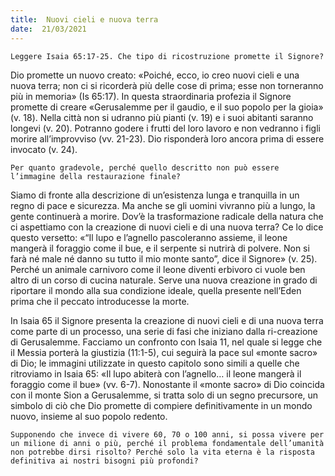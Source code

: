 ```yaml
---
title:  Nuovi cieli e nuova terra
date:  21/03/2021
---
```


`Leggere Isaia 65:17-25. Che tipo di ricostruzione promette il Signore?`

Dio promette un nuovo creato: «Poiché, ecco, io creo nuovi cieli e una nuova terra; non ci si ricorderà più delle cose di prima; esse non torneranno più in memoria» (Is 65:17). In questa straordinaria profezia il Signore promette di creare «Gerusalemme per il gaudio, e il suo popolo per la gioia» (v. 18). Nella città non si udranno più pianti (v. 19) e i suoi abitanti saranno longevi (v. 20). Potranno godere i frutti del loro lavoro e non vedranno i figli morire all’improvviso (vv. 21-23). Dio risponderà loro ancora prima di essere invocato (v. 24).

`Per quanto gradevole, perché quello descritto non può essere l’immagine della restaurazione finale?`

Siamo di fronte alla descrizione di un’esistenza lunga e tranquilla in un regno di pace e sicurezza. Ma anche se gli uomini vivranno più a lungo, la gente continuerà a morire. Dov’è la trasformazione radicale della natura che ci aspettiamo con la creazione di nuovi cieli e di una nuova terra? Ce lo dice questo versetto: «“Il lupo e l’agnello pascoleranno assieme, il leone mangerà il foraggio come il bue, e il serpente si nutrirà di polvere. Non si farà né male né danno su tutto il mio monte santo”, dice il Signore» (v. 25). Perché un animale carnivoro come il leone diventi erbivoro ci vuole ben altro di un corso di cucina naturale. Serve una nuova creazione in grado di riportare il mondo alla sua condizione ideale, quella presente nell’Eden prima che il peccato introducesse la morte.

In Isaia 65 il Signore presenta la creazione di nuovi cieli e di una nuova terra come parte di un processo, una serie di fasi che iniziano dalla ri-creazione di Gerusalemme. Facciamo un confronto con Isaia 11, nel quale si legge che il Messia porterà la giustizia (11:1-5), cui seguirà la pace sul «monte sacro» di Dio; le immagini utilizzate in questo capitolo sono simili a quelle che ritroviamo in Isaia 65: «Il lupo abiterà con l’agnello… il leone mangerà il foraggio come il bue» (vv. 6-7). Nonostante il «monte sacro» di Dio coincida con il monte Sion a Gerusalemme, si tratta solo di un segno precursore, un simbolo di ciò che Dio promette di compiere definitivamente in un mondo nuovo, insieme al suo popolo redento.

`Supponendo che invece di vivere 60, 70 o 100 anni, si possa vivere per un milione di anni o più, perché il problema fondamentale dell’umanità non potrebbe dirsi risolto? Perché solo la vita eterna è la risposta definitiva ai nostri bisogni più profondi?`